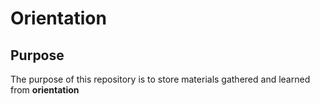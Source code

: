 # Orientation
## Purpose
The purpose of this repository is to store materials gathered and learned from **orientation**
